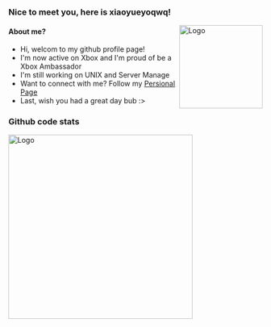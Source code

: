 ### Nice to meet you, here is xiaoyueyoqwq!

<img src="https://d.kstore.dev/download/4782/xiaoyueyoqwq.jpg" alt="Logo" align="right" width="165">

#### About me?
* Hi, welcom to my github profile page!
* I'm now active on Xbox and I'm proud of be a Xbox Ambassador
* I'm still working on UNIX and Server Manage
* Want to connect with me? Follow my [Persional Page](https://xiaoyue.moliatopia.icu/)
* Last, wish you had a great day bub :><br>

### Github code stats

<img src="https://github-readme-stats.vercel.app/api?username=xiaoyueyoqwq&show_icons=true&theme=radical" alt="Logo" align="left" width="365">
